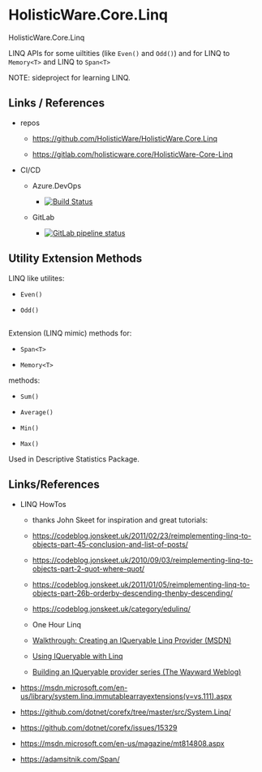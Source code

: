 # HolisticWare.Core.Linq

HolisticWare.Core.Linq

LINQ APIs for some uiltities (like `Even()` and `Odd()`) and for LINQ to `Memory<T>` and LINQ to `Span<T>`

NOTE: sideproject for learning LINQ.

## Links / References

*   repos

    *   https://github.com/HolisticWare/HolisticWare.Core.Linq

    *   https://gitlab.com/holisticware.core/HolisticWare-Core-Linq

*   CI/CD

    *   Azure.DevOps
    
        *   [![Build Status](https://dev.azure.com/holisticware-net/Core.Linq/_apis/build/status/HolisticWare.HolisticWare.Core.Linq?branchName=master)](https://dev.azure.com/holisticware-net/Core.Linq/_build/latest?definitionId=3&branchName=master)
    
    *   GitLab
    
        *   [![GitLab pipeline status](https://gitlab.com/holisticware.core/HolisticWare-Core-Linq/badges/master/pipeline.svg)](https://gitlab.com/holisticware.core/HolisticWare-Core-Linq/commits/master)
    
    
## Utility Extension Methods

LINQ like utilites:

*   `Even()`

*   `Odd()`

##

Extension (LINQ mimic) methods for:

*   `Span<T>`
    
*   `Memory<T>`


methods:

*   `Sum()`

*   `Average()`

*   `Min()`

*   `Max()`

Used in Descriptive Statistics Package.

## Links/References

*   LINQ HowTos 

    *   thanks John Skeet for inspiration and great tutorials:

    *   https://codeblog.jonskeet.uk/2011/02/23/reimplementing-linq-to-objects-part-45-conclusion-and-list-of-posts/

    *   https://codeblog.jonskeet.uk/2010/09/03/reimplementing-linq-to-objects-part-2-quot-where-quot/

    *   https://codeblog.jonskeet.uk/2011/01/05/reimplementing-linq-to-objects-part-26b-orderby-descending-thenby-descending/

    *   https://codeblog.jonskeet.uk/category/edulinq/
    
    *   One Hour Linq 
    
    *   [Walkthrough: Creating an IQueryable Linq Provider (MSDN)](http://msdn.microsoft.com/en-us/library/bb546158.aspx)

    *   [Using IQueryable with Linq](https://stackoverflow.com/questions/1578778/using-iqueryable-with-linq)

    *   [Building an IQueryable provider series (The Wayward Weblog)](http://blogs.msdn.com/b/mattwar/archive/2008/11/18/linq-links.aspx)

*   https://msdn.microsoft.com/en-us/library/system.linq.immutablearrayextensions(v=vs.111).aspx    

*   https://github.com/dotnet/corefx/tree/master/src/System.Linq/

*   https://github.com/dotnet/corefx/issues/15329

*   https://msdn.microsoft.com/en-us/magazine/mt814808.aspx

*   https://adamsitnik.com/Span/
